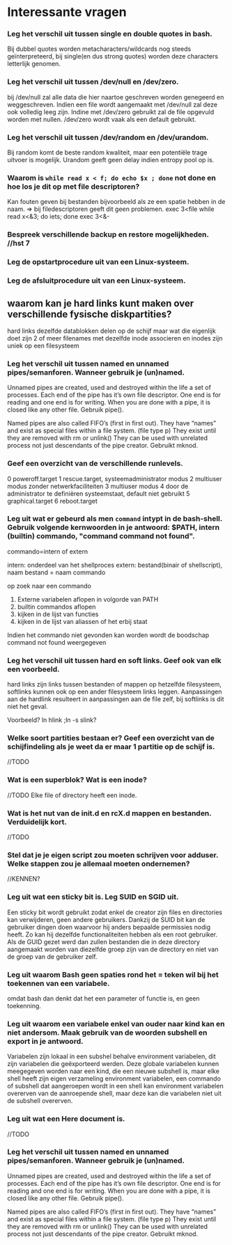 # Interessante vragen

### Leg het verschil uit tussen single en double quotes in bash. 
Bij dubbel quotes worden metacharacters/wildcards nog steeds geïnterpreteerd, bij single(en dus strong quotes) worden deze characters letterlijk genomen.

### Leg het verschil uit tussen /dev/null en /dev/zero.
bij /dev/null zal alle data die hier naartoe geschreven worden genegeerd en weggeschreven. Indien een file wordt aangemaakt met /dev/null zal deze ook volledig leeg zijn. Indine met /dev/zero gebruikt zal de file opgevuld worden met nullen. /dev/zero wordt vaak als een default gebruikt.

### Leg het verschil uit tussen /dev/random en /dev/urandom.
Bij random komt de beste random kwaliteit, maar een potentiële trage uitvoer is mogelijk. Urandom geeft geen delay indien entropy pool op is.

### Waarom is `while read x < f; do echo $x ; done` **not done** en hoe los je dit op met file descriptoren?
Kan fouten geven bij bestanden bijvoorbeeld als ze een spatie hebben in de naam. => bij filedescriptoren geeft dit geen problemen.
exec 3<file
while read x<&3; do iets; done
exec 3<&-

### Bespreek verschillende backup en restore mogelijkheden. //hst 7

### Leg de opstartprocedure uit van een Linux-systeem.

### Leg de afsluitprocedure uit van een Linux-systeem.

## waarom kan je hard links kunt maken over verschillende fysische diskpartities?
hard links dezelfde datablokken delen op de schijf maar wat die eigenlijk doet zijn 2 of meer filenames met dezelfde inode associeren
en inodes zijn uniek op een filesysteem

###  Leg het verschil uit tussen named en unnamed pipes/semanforen. Wanneer gebruik je (un)named.
Unnamed pipes are created, used and destroyed within the life a set of processes. Each end of the pipe has it’s own file descriptor. One end is for reading and one end is for writing. When you are done with a pipe, it is closed like any other file. Gebruik pipe().

Named pipes are also called FIFO’s (first in first out). They have “names” and exist as special files within a file system. (file type p) They exist until they are removed with rm or unlink() They can be used with unrelated process not just descendants of the pipe creator. Gebruikt mknod.

### Geef een overzicht van de verschillende runlevels.
0 poweroff.target
1 rescue.target, systeemadministrator modus
2 multiuser modus zonder netwerkfaciliteiten
3 multiuser modus
4 door de administrator te definiëren systeemstaat, default niet gebruikt
5 graphical.target
6 reboot.target

### Leg uit wat er gebeurd als men `command` intypt in de bash-shell. Gebruik volgende kernwoorden in je antwoord: $PATH, intern (builtin) commando, "command command not found".
commando=intern of extern

intern: onderdeel van het shellproces
extern: bestand(binair of shellscript), naam bestand = naam commando

op zoek naar een commando
1. Externe variabelen aflopen in volgorde van PATH
2. builtin commandos aflopen
3. kijken in de lijst van functies
4. kijken in de lijst van aliassen of het erbij staat

Indien het commando niet gevonden kan worden wordt de boodschap command not found weergegeven

### Leg het verschil uit tussen hard en soft links. Geef ook van elk een voorbeeld.
hard links zijn links tussen bestanden of mappen op hetzelfde filesysteem, softlinks kunnen ook op een ander filesysteem links leggen.
Aanpassingen aan de hardlink resulteert in aanpassingen aan de file zelf, bij softlinks is dit niet het geval.

Voorbeeld? ln hlink ;ln -s slink?

### Welke soort partities bestaan er? Geef een overzicht van de schijfindeling als je weet da er maar 1 partitie op de schijf is.
//TODO

### Wat is een superblok? Wat is een inode?

//TODO
Elke file of directory heeft een inode. 

### Wat is het nut van de init.d en rcX.d mappen en bestanden. Verduidelijk kort. 
//TODO

### Stel dat je je eigen script zou moeten schrijven voor adduser. Welke stappen zou je allemaal moeten ondernemen?
//KENNEN?

### Leg uit wat een sticky bit is. Leg SUID en SGID uit.
Een sticky bit wordt gebruikt zodat enkel de creator zijn files en directories kan verwijderen, geen andere gebruikers.
Dankzij de SUID bit kan de gebruiker dingen doen waarvoor hij anders bepaalde permissies nodig heeft. Zo kan hij dezelfde functionaliteiten hebben als een root gebruiker.
Als de GUID gezet werd dan zullen bestanden die in deze directory aangemaakt worden van diezelfde groep zijn van de directory en niet van de groep van de gebruiker zelf.

### Leg uit waarom Bash geen spaties rond het = teken wil bij het toekennen van een variabele. 
omdat bash dan denkt dat het een parameter of functie is, en geen toekenning.

### Leg uit waarom een variabele enkel van ouder naar kind kan en niet andersom. Maak gebruik van de woorden subshell en export in je antwoord.
Variabelen zijn lokaal in een subshel behalve environment variabelen, dit zijn variabelen die geëxporteerd werden. Deze globale variabelen kunnen meegegeven worden naar een kind, die een nieuwe subshell is, maar elke shell heeft zijn eigen verzameling environment variabelen, een commando of subshell dat aangeroepen wordt in een shell kan environment variabelen overerven van de aanroepende shell, maar deze kan die variabelen niet uit de subshell overerven.

### Leg uit wat een Here document is.

//TODO

### Leg het verschil uit tussen named en unnamed pipes/semanforen. Wanneer gebruik je (un)named.

Unnamed pipes are created, used and destroyed within the life a set of processes. Each end of the pipe has it’s own file descriptor. One end is for reading and one end is for writing. When you are done with a pipe, it is closed like any other file. Gebruik pipe().

Named pipes are also called FIFO’s (first in first out). They have “names” and exist as special files within a file system. (file type p) They exist until they are removed with rm or unlink() They can be used with unrelated process not just descendants of the pipe creator. Gebruikt mknod.


